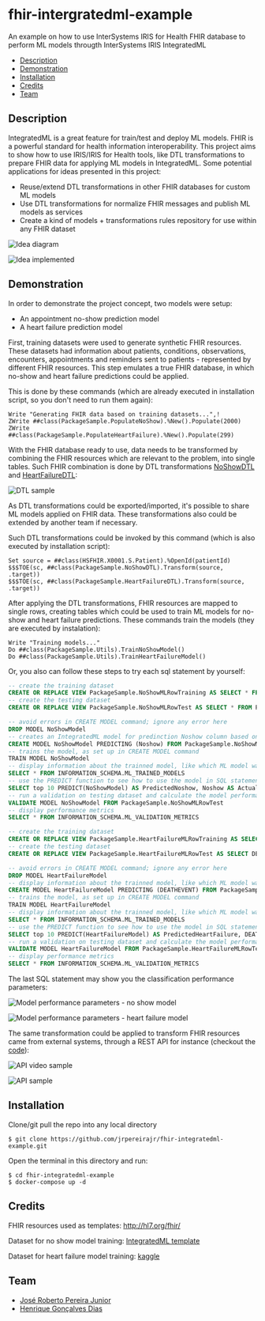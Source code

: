 # fhir-intergratedml-example
An example on how to use InterSystems IRIS for Health FHIR database to perform ML models througth InterSystems IRIS IntegratedML

  * [Description](#description)
  * [Demonstration](#demonstration)
  * [Installation](#installation)
  * [Credits](#credits)
  * [Team](#team)

## Description
IntegratedML is a great feature for train/test and deploy ML models. FHIR is a powerful standard for health information interoperability. This project aims to show how to use IRIS/IRIS for Health tools, like DTL transformations to prepare FHIR data for applying ML models in IntegratedML.
Some potential applications for ideas presented in this project:
 - Reuse/extend DTL transformations in other FHIR databases for custom ML models
 - Use DTL transformations for normalize FHIR messages and publish ML models as services
 - Create a kind of models + transformations rules repository for use within any FHIR dataset
 
![Idea diagram](https://raw.githubusercontent.com/jrpereirajr/fhir-integratedml-example/main/img/diagram1.1.png)

![Idea implemented](https://raw.githubusercontent.com/jrpereirajr/fhir-integratedml-example/main/img/ybb74rqcoy.gif)

## Demonstration
In order to demonstrate the project concept, two models were setup:
* An appointment no-show prediction model
* A heart failure prediction model

First, training datasets were used to generate synthetic FHIR resources. These datasets had information about patients, conditions, observations, encounters, appointments and reminders sent to patients - represented by different FHIR resources. This step emulates a true FHIR database, in which no-show and heart failure predictions could be applied. 

This is done by these commands (which are already executed in installation script, so you don't need to run them again):

```objectscript
Write "Generating FHIR data based on training datasets...",!
ZWrite ##class(PackageSample.PopulateNoShow).%New().Populate(2000)
ZWrite ##class(PackageSample.PopulateHeartFailure).%New().Populate(299)
```

With the FHIR database ready to use, data needs to be transformed by combining the FHIR resources which are relevant to the problem, into single tables. Such FHIR combination is done by DTL transformations [NoShowDTL](https://github.com/jrpereirajr/fhir-integratedml-example/blob/main/src/PackageSample/NoShowDTL.cls) and [HeartFailureDTL](https://github.com/jrpereirajr/fhir-integratedml-example/blob/main/src/PackageSample/HeartFailureDTL.cls):

![DTL sample](https://raw.githubusercontent.com/jrpereirajr/fhir-integratedml-example/main/img/7mAtWpsjz5.png)

As DTL transformations could be exported/imported, it's possible to share ML models applied on FHIR data. These transformations also could be extended by another team if necessary.

Such DTL transformations could be invoked by this command (which is also executed by installation script):

```objectscript
Set source = ##class(HSFHIR.X0001.S.Patient).%OpenId(patientId)
$$$TOE(sc, ##class(PackageSample.NoShowDTL).Transform(source, .target))
$$$TOE(sc, ##class(PackageSample.HeartFailureDTL).Transform(source, .target))
```

After applying the DTL transformations, FHIR resources are mapped to single rows, creating tables which could be used to train ML models for no-show and heart failure predictions. These commands train the models (they are executed by instalation):

```objectscript
Write "Training models..."
Do ##class(PackageSample.Utils).TrainNoShowModel()
Do ##class(PackageSample.Utils).TrainHeartFailureModel()
```

Or, you also can follow these steps to try each sql statement by yourself:

```sql
-- create the training dataset
CREATE OR REPLACE VIEW PackageSample.NoShowMLRowTraining AS SELECT * FROM PackageSample.NoShowMLRow WHERE ID < 1800
-- create the testing dataset
CREATE OR REPLACE VIEW PackageSample.NoShowMLRowTest AS SELECT * FROM PackageSample.NoShowMLRow WHERE ID >= 1800

-- avoid errors in CREATE MODEL command; ignore any error here
DROP MODEL NoShowModel
-- creates an IntegratedML model for predinction Noshow column based on other ones, using the PackageSample.NoShowMLRowTraining dataset for tranning step; seed parameter here is to ensure results reproducibility
CREATE MODEL NoShowModel PREDICTING (Noshow) FROM PackageSample.NoShowMLRowTraining USING {"seed": 6}
-- trains the model, as set up in CREATE MODEL command
TRAIN MODEL NoShowModel
-- display information about the trainned model, like which ML model was selected by IntegratedML
SELECT * FROM INFORMATION_SCHEMA.ML_TRAINED_MODELS
-- use the PREDICT function to see how to use the model in SQL statements
SELECT top 10 PREDICT(NoShowModel) AS PredictedNoshow, Noshow AS ActualNoshow FROM PackageSample.NoShowMLRowTest
-- run a validation on testing dataset and calculate the model performance metrics
VALIDATE MODEL NoShowModel FROM PackageSample.NoShowMLRowTest
-- display performance metrics
SELECT * FROM INFORMATION_SCHEMA.ML_VALIDATION_METRICS
```

```sql
-- create the training dataset
CREATE OR REPLACE VIEW PackageSample.HeartFailureMLRowTraining AS SELECT DEATHEVENT,age,anaemia,creatininephosphokinase,diabetes,ejectionfraction,highbloodpressure,platelets,serumcreatinine,serumsodium,sex,smoking,followuptime FROM PackageSample.HeartFailureMLRow WHERE ID < 200
-- create the testing dataset
CREATE OR REPLACE VIEW PackageSample.HeartFailureMLRowTest AS SELECT DEATHEVENT,age,anaemia,creatininephosphokinase,diabetes,ejectionfraction,highbloodpressure,platelets,serumcreatinine,serumsodium,sex,smoking,followuptime FROM PackageSample.HeartFailureMLRow WHERE ID >= 200

-- avoid errors in CREATE MODEL command; ignore any error here
DROP MODEL HeartFailureModel
-- display information about the trainned model, like which ML model was selected by IntegratedML
CREATE MODEL HeartFailureModel PREDICTING (DEATHEVENT) FROM PackageSample.HeartFailureMLRowTraining USING {"seed": 6}
-- trains the model, as set up in CREATE MODEL command
TRAIN MODEL HeartFailureModel
-- display information about the trainned model, like which ML model was selected by IntegratedML
SELECT * FROM INFORMATION_SCHEMA.ML_TRAINED_MODELS
-- use the PREDICT function to see how to use the model in SQL statements
SELECT top 10 PREDICT(HeartFailureModel) AS PredictedHeartFailure, DEATHEVENT AS ActualHeartFailure FROM PackageSample.HeartFailureMLRowTest
-- run a validation on testing dataset and calculate the model performance metrics
VALIDATE MODEL HeartFailureModel FROM PackageSample.HeartFailureMLRowTest
-- display performance metrics
SELECT * FROM INFORMATION_SCHEMA.ML_VALIDATION_METRICS
```

The last SQL statement may show you the classification performance parameters:

![Model performance parameters - no show model](https://raw.githubusercontent.com/jrpereirajr/fhir-integratedml-example/main/img/G6786RVu7j.png)

![Model performance parameters - heart failure model](https://raw.githubusercontent.com/jrpereirajr/fhir-integratedml-example/main/img/hk7KEBxPyT.png)

The same transformation could be applied to transform FHIR resources came from external systems, through a REST API for instance (checkout the [code](https://github.com/jrpereirajr/fhir-integratedml-example/blob/main/src/PackageSample/Dispatch.cls)):

![API video sample](https://raw.githubusercontent.com/jrpereirajr/fhir-integratedml-example/main/img/rUdnZR3LMp.gif)

![API sample](https://raw.githubusercontent.com/jrpereirajr/fhir-integratedml-example/main/img/8b9aPxKQHB1.png)

## Installation 

Clone/git pull the repo into any local directory

```
$ git clone https://github.com/jrpereirajr/fhir-integratedml-example.git
```

Open the terminal in this directory and run:

```
$ cd fhir-integratedml-example
$ docker-compose up -d
```

## Credits
FHIR resources used as templates: http://hl7.org/fhir/

Dataset for no show model training: [IntegratedML template](https://raw.githubusercontent.com/intersystems-community/integratedml-demo-template/master/iris-aa-server/data/appointment-noshows.csv)

Dataset for heart failure model training: [kaggle](https://www.kaggle.com/andrewmvd/heart-failure-clinical-data)

## Team
- [José Roberto Pereira Junior](https://github.com/jrpereirajr)
- [Henrique Gonçalves Dias](https://github.com/diashenrique/)

